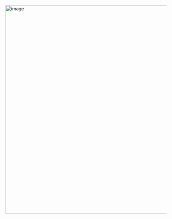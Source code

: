 <img width="1366" height="650" alt="image" src="https://github.com/user-attachments/assets/26ff1b01-58ef-4b3a-a149-cf2385d4c549" />
